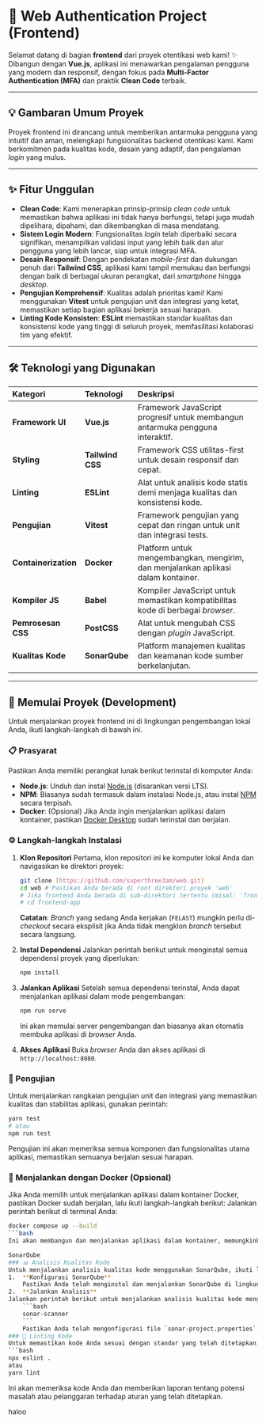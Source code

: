 # 🚀 Web Authentication Project (Frontend)

Selamat datang di bagian **frontend** dari proyek otentikasi web kami! ✨ Dibangun dengan **Vue.js**, aplikasi ini menawarkan pengalaman pengguna yang modern dan responsif, dengan fokus pada **Multi-Factor Authentication (MFA)** dan praktik **Clean Code** terbaik.

---

## 💡 Gambaran Umum Proyek

Proyek frontend ini dirancang untuk memberikan antarmuka pengguna yang intuitif dan aman, melengkapi fungsionalitas backend otentikasi kami. Kami berkomitmen pada kualitas kode, desain yang adaptif, dan pengalaman *login* yang mulus.

---

## ✨ Fitur Unggulan

* **Clean Code**: Kami menerapkan prinsip-prinsip *clean code* untuk memastikan bahwa aplikasi ini tidak hanya berfungsi, tetapi juga mudah dipelihara, dipahami, dan dikembangkan di masa mendatang.
* **Sistem Login Modern**: Fungsionalitas *login* telah diperbaiki secara signifikan, menampilkan validasi input yang lebih baik dan alur pengguna yang lebih lancar, siap untuk integrasi MFA.
* **Desain Responsif**: Dengan pendekatan *mobile-first* dan dukungan penuh dari **Tailwind CSS**, aplikasi kami tampil memukau dan berfungsi dengan baik di berbagai ukuran perangkat, dari *smartphone* hingga *desktop*.
* **Pengujian Komprehensif**: Kualitas adalah prioritas kami! Kami menggunakan **Vitest** untuk pengujian unit dan integrasi yang ketat, memastikan setiap bagian aplikasi bekerja sesuai harapan.
* **Linting Kode Konsisten**: **ESLint** memastikan standar kualitas dan konsistensi kode yang tinggi di seluruh proyek, memfasilitasi kolaborasi tim yang efektif.

---

## 🛠️ Teknologi yang Digunakan

| Kategori            | Teknologi       | Deskripsi                                                                         |
| :------------------ | :---------------| :-------------------------------------------------------------------------------  |
| **Framework UI**    | **Vue.js**      | Framework JavaScript progresif untuk membangun antarmuka pengguna interaktif.     |
| **Styling**         | **Tailwind CSS**| Framework CSS utilitas-first untuk desain responsif dan cepat.                    |
| **Linting**         | **ESLint**      | Alat untuk analisis kode statis demi menjaga kualitas dan konsistensi kode.       |
| **Pengujian**       | **Vitest**      | Framework pengujian yang cepat dan ringan untuk unit dan integrasi tests.         |
| **Containerization**| **Docker**      | Platform untuk mengembangkan, mengirim, dan menjalankan aplikasi dalam kontainer. |
| **Kompiler JS**     | **Babel**       | Kompiler JavaScript untuk memastikan kompatibilitas kode di berbagai *browser*.   |
| **Pemrosesan CSS**  | **PostCSS**     | Alat untuk mengubah CSS dengan *plugin* JavaScript.                               |
| **Kualitas Kode**   | **SonarQube**   | Platform manajemen kualitas dan keamanan kode sumber berkelanjutan.               |

---

## 🚀 Memulai Proyek (Development)

Untuk menjalankan proyek frontend ini di lingkungan pengembangan lokal Anda, ikuti langkah-langkah di bawah ini.

### 📋 Prasyarat

Pastikan Anda memiliki perangkat lunak berikut terinstal di komputer Anda:

* **Node.js**: Unduh dan instal [Node.js](https://nodejs.org/) (disarankan versi LTS).
* **NPM**: Biasanya sudah termasuk dalam instalasi Node.js, atau instal [NPM](https://www.npmjs.com/) secara terpisah.
* **Docker**: (Opsional) Jika Anda ingin menjalankan aplikasi dalam kontainer, pastikan [Docker Desktop](https://www.docker.com/products/docker-desktop/) sudah terinstal dan berjalan.

### ⚙️ Langkah-langkah Instalasi

1.  **Klon Repositori**
    Pertama, klon repositori ini ke komputer lokal Anda dan navigasikan ke direktori proyek:
    ```bash
    git clone [https://github.com/superthree3am/web.git]
    cd web # Pastikan Anda berada di root direktori proyek 'web'
    # Jika frontend Anda berada di sub-direktori tertentu (misal: 'frontend-app'), masuklah ke dalamnya:
    # cd frontend-app
    ```
    **Catatan**: *Branch* yang sedang Anda kerjakan (`FELAST`) mungkin perlu di-*checkout* secara eksplisit jika Anda tidak mengklon *branch* tersebut secara langsung.

2.  **Instal Dependensi**
    Jalankan perintah berikut untuk menginstal semua dependensi proyek yang diperlukan:
    ```bash
    npm install
    ```

3.  **Jalankan Aplikasi**
    Setelah semua dependensi terinstal, Anda dapat menjalankan aplikasi dalam mode pengembangan:
    ```bash
    npm run serve
    ```
    Ini akan memulai server pengembangan dan biasanya akan otomatis membuka aplikasi di *browser* Anda.

4.  **Akses Aplikasi**
    Buka *browser* Anda dan akses aplikasi di `http://localhost:8080`.

### 🧪 Pengujian
Untuk menjalankan rangkaian pengujian unit dan integrasi yang memastikan kualitas dan stabilitas aplikasi, gunakan perintah:
```bash
yarn test
# atau
npm run test
```
Pengujian ini akan memeriksa semua komponen dan fungsionalitas utama aplikasi, memastikan semuanya berjalan sesuai harapan.

### 🐳 Menjalankan dengan Docker (Opsional)
Jika Anda memilih untuk menjalankan aplikasi dalam kontainer Docker, pastikan Docker sudah berjalan, lalu ikuti langkah-langkah berikut:
Jalankan perintah berikut di terminal Anda:
```bash
docker compose up --build
```bash
Ini akan membangun dan menjalankan aplikasi dalam kontainer, memungkinkan Anda untuk mengaksesnya di `http://localhost:8080`.

SonarQube
### 📊 Analisis Kualitas Kode
Untuk menjalankan analisis kualitas kode menggunakan SonarQube, ikuti langkah-langkah berikut:
1.  **Konfigurasi SonarQube**
    Pastikan Anda telah menginstal dan menjalankan SonarQube di lingkungan lokal atau server Anda. Anda dapat mengunduhnya dari [situs resmi SonarQube](https://www.sonarqube.org/downloads/).
2.  **Jalankan Analisis**
Jalankan perintah berikut untuk menjalankan analisis kualitas kode menggunakan SonarQube:
    ```bash
    sonar-scanner
    ```
    Pastikan Anda telah mengonfigurasi file `sonar-project.properties` di direktori proyek Anda dengan pengaturan yang sesuai untuk SonarQube.
### 📜 Linting Kode
Untuk memastikan kode Anda sesuai dengan standar yang telah ditetapkan, jalankan linting menggunakan ESLint:
```bash
npx eslint .
atau
yarn lint
``` 
Ini akan memeriksa kode Anda dan memberikan laporan tentang potensi masalah atau pelanggaran terhadap aturan yang telah ditetapkan.

haloo
